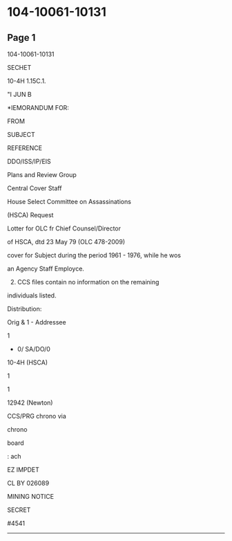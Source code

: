 # 104-10061-10131

## Page 1

104-10061-10131

SECHET

10-4H 1.15C.1.

"I JUN B

*IEMORANDUM FOR:

FROM

SUBJECT

REFERENCE

DDO/ISS/IP/EIS

Plans and Review Group

Central Cover Staff

House Select Committee on Assassinations

(HSCA) Request

Lotter for OLC fr Chief Counsel/Director

of HSCA, dtd 23 May 79 (OLC 478-2009)

cover for Subject during the period 1961 - 1976, while he wos

an Agency Staff Employce.

2. CCS files contain no information on the remaining

individuals listed.

Distribution:

Orig & 1 - Addressee

1

- 0/ SA/DO/0

10-4H (HSCA)

1

1

12942 (Newton)

CCS/PRG chrono via

chrono

board

: ach

EZ IMPDET

CL BY 026089

MINING NOTICE

SECRET

#4541

---

